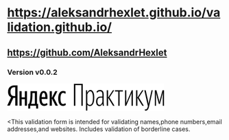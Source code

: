 # https://aleksandrhexlet.github.io/validation.github.io/
## https://github.com/AleksandrHexlet
### Version v0.0.2
![Praktikum Logo](/logo.svg)


<This validation form is intended for validating names,phone numbers,email addresses,and websites. Includes validation of borderline cases.
